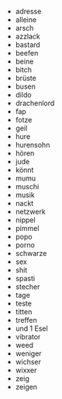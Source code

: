 * adresse
* alleine
* arsch
* azzlack
* bastard
* beefen
* beine
* bitch
* brüste
* busen
* dildo
* drachenlord
* fap
* fotze
* geil
* hure
* hurensohn
* hören
* jude
* könnt
* mumu
* muschi
* musik
* nackt
* netzwerk
* nippel
* pimmel
* popo
* porno
* schwarze
* sex
* shit
* spasti
* stecher
* tage
* teste
* titten
* treffen
* und 1 Esel
* vibrator
* weed
* weniger
* wichser
* wixxer
* zeig
* zeigen
